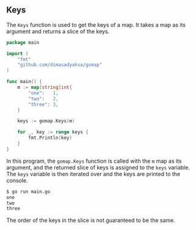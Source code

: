 ## Keys

The `Keys` function is used to get the keys of a map. 
It takes a map as its argument and returns a slice of the keys.

```go
package main

import (
	"fmt"
	"github.com/dimasadyaksa/gomap"
)

func main() {
	m := map[string]int{
		"one":   1,
		"two":   2,
		"three": 3,
	}

	keys := gomap.Keys(m)

	for _, key := range keys {
		fmt.Println(key)
	}
}

```

In this program, the `gomap.Keys` function is called with the `m` map 
as its argument, and the returned slice of keys is assigned to the `keys` variable.
The `keys` variable is then iterated over and the keys are printed to the console.

```bash
$ go run main.go
one
two
three
```

The order of the keys in the slice is not guaranteed to be the same.